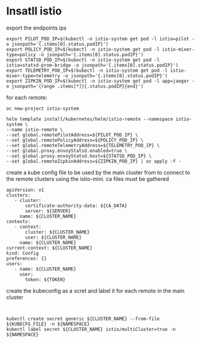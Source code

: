 # Insatll istio

export the endpoints ips

```
export PILOT_POD_IP=$(kubectl -n istio-system get pod -l istio=pilot -o jsonpath='{.items[0].status.podIP}')
export POLICY_POD_IP=$(kubectl -n istio-system get pod -l istio-mixer-type=policy -o jsonpath='{.items[0].status.podIP}')
export STATSD_POD_IP=$(kubectl -n istio-system get pod -l istio=statsd-prom-bridge -o jsonpath='{.items[0].status.podIP}')
export TELEMETRY_POD_IP=$(kubectl -n istio-system get pod -l istio-mixer-type=telemetry -o jsonpath='{.items[0].status.podIP}')
export ZIPKIN_POD_IP=$(kubectl -n istio-system get pod -l app=jaeger -o jsonpath='{range .items[*]}{.status.podIP}{end}')
```

for each remote:
```
oc new-project istio-system

helm template install/kubernetes/helm/istio-remote --namespace istio-system \
--name istio-remote \
--set global.remotePilotAddress=${PILOT_POD_IP} \
--set global.remotePolicyAddress=${POLICY_POD_IP} \
--set global.remoteTelemetryAddress=${TELEMETRY_POD_IP} \
--set global.proxy.envoyStatsd.enabled=true \
--set global.proxy.envoyStatsd.host=${STATSD_POD_IP} \
--set global.remoteZipkinAddress=${ZIPKIN_POD_IP} | oc apply -f -
```
create a kube config file to be used by the main cluster from to connect to the remote clusters using the istio-mini. ca files must be gathered

```
apiVersion: v1
clusters:
   - cluster:
       certificate-authority-data: ${CA_DATA}
       server: ${SERVER}
     name: ${CLUSTER_NAME}
contexts:
   - context:
       cluster: ${CLUSTER_NAME}
       user: ${CLUSTER_NAME}
     name: ${CLUSTER_NAME}
current-context: ${CLUSTER_NAME}
kind: Config
preferences: {}
users:
   - name: ${CLUSTER_NAME}
     user:
       token: ${TOKEN}
```
create the kubeconfig as a scret and label it for each remote in the main cluster
```


kubectl create secret generic ${CLUSTER_NAME} --from-file ${KUBECFG_FILE} -n ${NAMESPACE}
kubectl label secret ${CLUSTER_NAME} istio/multiCluster=true -n ${NAMESPACE}
```